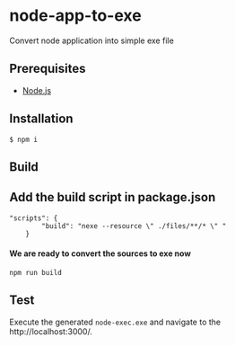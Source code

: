 # node-app-to-exe
Convert node application into simple exe file

## Prerequisites
- [Node.js](https://nodejs.org/en/)


## Installation

```
$ npm i
```

## Build

## Add the build script in package.json
```
"scripts": {
        "build": "nexe --resource \" ./files/**/* \" "
    }
```

#### We are ready to convert the sources to exe now

```
npm run build
```


## Test

Execute the generated ```node-exec.exe``` and navigate to the http://localhost:3000/.

